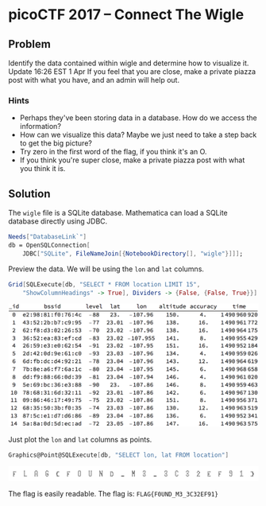 # picoCTF 2017 – Connect The Wigle

## Problem

Identify the data contained within wigle and determine how to visualize it. Update 16:26 EST 1 Apr If you feel that you are close, make a private piazza post with what you have, and an admin will help out.

### Hints

   + Perhaps they've been storing data in a database. How do we access the information?
   + How can we visualize this data? Maybe we just need to take a step back to get the big picture?
   + Try zero in the first word of the flag, if you think it's an O.
   + If you think you're super close, make a private piazza post with what you think it is.

## Solution

The `wigle` file is a SQLite database. Mathematica can load a SQLite database directly using JDBC.

```mathematica
Needs["DatabaseLink`"]
db = OpenSQLConnection[
    JDBC["SQLite", FileNameJoin[{NotebookDirectory[], "wigle"}]]];
```

Preview the data. We will be using the `lon` and `lat` columns.

```mathematica
Grid[SQLExecute[db, "SELECT * FROM location LIMIT 15", 
    "ShowColumnHeadings" -> True], Dividers -> {False, {False, True}}]
```

![location table](locationTable.png)

Just plot the `lon` and `lat` columns as points.

```mathematica
Graphics@Point@SQLExecute[db, "SELECT lon, lat FROM location"]
```

![flag](flag.png)


The flag is easily readable. The flag is: `FLAG{F0UND_M3_3C32EF91}`

